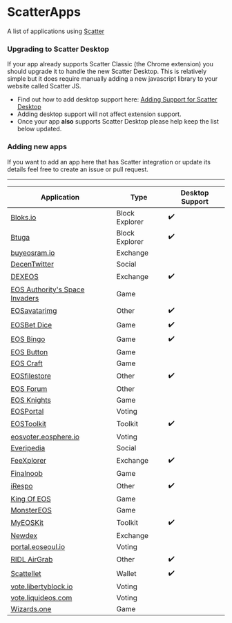 # ScatterApps

A list of applications using [Scatter](https://get-scatter.com)

### Upgrading to Scatter Desktop

If your app already supports Scatter Classic (the Chrome extension) you should upgrade it to handle the new Scatter Desktop. This is relatively simple but it does require manually adding a new javascript library to your website called Scatter JS.

- Find out how to add desktop support here: [Adding Support for Scatter Desktop](https://github.com/GetScatter/scatter-js/blob/master/README.md#switching-from-extension-only-to-extensiondesktop-support)
- Adding desktop support will not affect extension support.
- Once your app **also** supports Scatter Desktop please help keep the list below updated.

### Adding new apps

If you want to add an app here that has Scatter integration or update its details feel free to create an issue or pull request.

-------------

| Application | Type | Desktop Support |
| -- | -- | -- |
| [Bloks.io](https://bloks.io/) | Block Explorer | :heavy_check_mark: |
| [Btuga](https://btuga.io/) | Block Explorer | :heavy_check_mark: |
| [buyeosram.io](https://buyeosram.io) | Exchange | |
| [DecenTwitter](http://decentwitter.com) | Social | |
| [DEXEOS](https://dexeos.io/) | Exchange | :heavy_check_mark: | 
| [EOS Authority's Space Invaders](https://eosauthority.com/spaceMainnet) | Game | |
| [EOSavatarimg](https://eosavatarimg.now.sh) | Other | :heavy_check_mark: |
| [EOSBet Dice](https://dice.eosbet.io/) | Game | :heavy_check_mark: |
| [EOS Bingo](https://eosbingo.net) | Game | :heavy_check_mark: |
| [EOS Button](https://eosbutton.io) | Game | |
| [EOS Craft](http://eoscraft.online/) | Game | | 
| [EOSfilestore](https://eosfilestore.now.sh) | Other | :heavy_check_mark: |
| [EOS Forum](https://eos-forum.org) | Other | |
| [EOS Knights](http://eosknights.io) | Game | |
| [EOSPortal](http://eosportal.io) | Voting | |
| [EOSToolkit](https://eostoolkit.io) | Toolkit | :heavy_check_mark: |
| [eosvoter.eosphere.io](https://eosvoter.eosphere.io) | Voting | |
| [Everipedia](https://iqnetwork.io) | Social | |
| [FeeXplorer](https://eos.feexplorer.io) | Exchange | :heavy_check_mark: |
| [Finalnoob](https://finalnoob.com/) | Game | | 
| [iRespo](https://www.irespo.com/) | Other | :heavy_check_mark: |
| [King Of EOS](https://kingofeos.com) | Game | |
| [MonsterEOS](http://monstereos.io) | Game | |
| [MyEOSKit](https://www.myeoskit.com) | Toolkit | :heavy_check_mark: |
| [Newdex](https://newdex.io) | Exchange | |
| [portal.eoseoul.io](https://portal.eoseoul.io) | Voting | |
| [RIDL AirGrab](https://ridl.get-scatter.com) | Other | :heavy_check_mark: |
| [Scattellet](https://scattellet.com) | Wallet | :heavy_check_mark: |
| [vote.libertyblock.io](http://vote.libertyblock.io) | Voting | |
| [vote.liquideos.com](http://vote.liquideos.com) | Voting | |
| [Wizards.one](https://game.wizards.one) | Game | |
